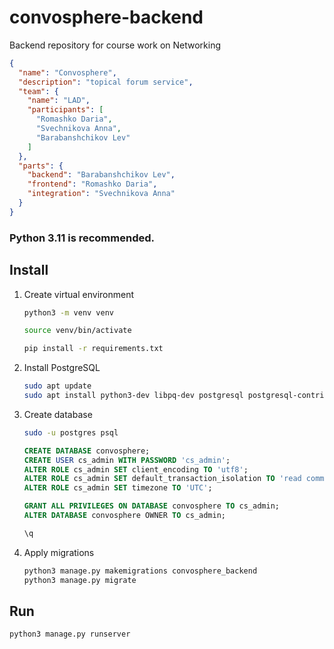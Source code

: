 # convosphere-backend

Backend repository for course work on Networking

```json
{
  "name": "Convosphere",
  "description": "topical forum service",
  "team": {
    "name": "LAD",
    "participants": [
      "Romashko Daria",
      "Svechnikova Anna",
      "Barabanshchikov Lev"
    ]
  },
  "parts": {
    "backend": "Barabanshchikov Lev",
    "frontend": "Romashko Daria",
    "integration": "Svechnikova Anna"
  }
}
```

### Python 3.11 is recommended.

## Install

1. Create virtual environment
    ```bash
    python3 -m venv venv
    
    source venv/bin/activate
    
    pip install -r requirements.txt
    ```

2. Install PostgreSQL
    ```bash
    sudo apt update
    sudo apt install python3-dev libpq-dev postgresql postgresql-contrib
    ```
3. Create database
   ```bash
   sudo -u postgres psql
   ```
   ```sql
   CREATE DATABASE convosphere;
   CREATE USER cs_admin WITH PASSWORD 'cs_admin';
   ALTER ROLE cs_admin SET client_encoding TO 'utf8';
   ALTER ROLE cs_admin SET default_transaction_isolation TO 'read committed';
   ALTER ROLE cs_admin SET timezone TO 'UTC';
   
   GRANT ALL PRIVILEGES ON DATABASE convosphere TO cs_admin;
   ALTER DATABASE convosphere OWNER TO cs_admin;

   \q
   ```
4. Apply migrations
   ```bash
   python3 manage.py makemigrations convosphere_backend
   python3 manage.py migrate
   ```

## Run
   ```bash
   python3 manage.py runserver
   ```
